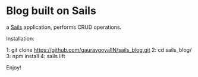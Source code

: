 # Blog built on Sails

a [Sails](http://sailsjs.org) application, performs CRUD operations.

Installation:

1: git clone https://github.com/gauravgoyalIN/sails_blog.git
2: cd sails_blog/
3: npm install
4: sails lift

Enjoy!
